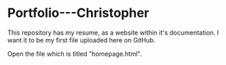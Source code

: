 # Portfolio---Christopher
This repository has my resume, as a website within it's documentation. I want it to be my first file uploaded here on GitHub.

Open the file which is titled "homepage.html".

